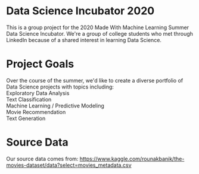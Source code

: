 # Data Science Incubator 2020
This is a group project for the 2020 Made With Machine Learning Summer Data Science Incubator.
We're a group of college students who met through LinkedIn because of a shared interest in learning Data Science.

# Project Goals
Over the course of the summer, we'd like to create a diverse portfolio of Data Science projects with topics including:<br>
Exploratory Data Analysis <br>Text Classification <br> Machine Learning / Predictive Modeling <br>Movie Recommendation<br>Text Generation

# Source Data
Our source data comes from: https://www.kaggle.com/rounakbanik/the-movies-dataset/data?select=movies_metadata.csv
